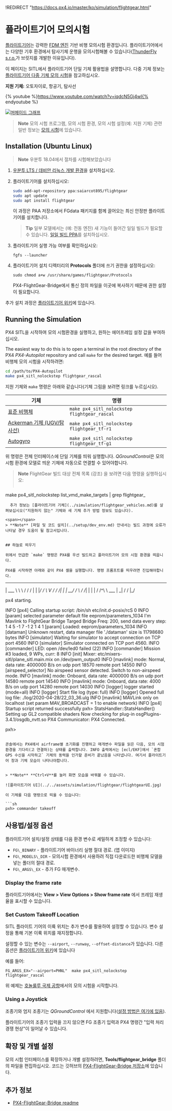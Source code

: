 !REDIRECT "https://docs.px4.io/master/ko/simulation/flightgear.html"

# 플라이트기어 모의시험

[플라이트기어](https://www.flightgear.org/)는 강력한 [FDM 엔진](http://wiki.flightgear.org/Flight_Dynamics_Model) 기반 비행 모의시험 환경입니다. 플라이트기어에서는 다양한 기후 환경에서 탐사기체 운행을 모의시험해볼 수 있습니다([ThunderFly s.r.o.](https://www.thunderfly.cz/)가 브릿지를 개발한 이유입니다).

이 페이지는 SITL에서 플라이트기어 단일 기체 활용법을 설명합니다. 다중 기체 정보는 [플라이트기어 다중 기체 모의 시험](../simulation/multi_vehicle_flightgear.md)을 참고하십시오.

**지원 기체:** 오토자이로, 항공기, 탐사선

{% youtube %}https://www.youtube.com/watch?v=iqdcN5Gj4wI{% endyoutube %}


[![머메이드 그래프 ](https://mermaid.ink/img/eyJjb2RlIjoiZ3JhcGggTFI7XG4gIEZsaWdodEdlYXIgLS0-IEZsaWdodEdlYXItQnJpZGdlO1xuICBGbGlnaHRHZWFyLUJyaWRnZSAtLT4gTUFWTGluaztcbiAgTUFWTGluayAtLT4gUFg0X1NJVEw7XG5cdCIsIm1lcm1haWQiOnsidGhlbWUiOiJkZWZhdWx0In0sInVwZGF0ZUVkaXRvciI6ZmFsc2V9)](https://mermaid-js.github.io/mermaid-live-editor/#/edit/eyJjb2RlIjoiZ3JhcGggTFI7XG4gIEZsaWdodEdlYXIgLS0-IEZsaWdodEdlYXItQnJpZGdlO1xuICBGbGlnaHRHZWFyLUJyaWRnZSAtLT4gTUFWTGluaztcbiAgTUFWTGluayAtLT4gUFg0X1NJVEw7XG5cdCIsIm1lcm1haWQiOnsidGhlbWUiOiJkZWZhdWx0In0sInVwZGF0ZUVkaXRvciI6ZmFsc2V9)


<!-- Original mermaid graph
graph LR;
  FlightGear-- >FlightGear-Bridge;
  FlightGear-Bridge-- >MAVLink;
  MAVLink-- >PX4_SITL;
-->

> **Note** 모의 시험 프로그램, 모의 시험 환경, 모의 시험 설정(예: 지원 기체) 관련 일반 정보는 [모의 시험](/simulation/README.md)에 있습니다.

<a id="installation"></a>

## Installation (Ubuntu Linux)

> **Note** 우분투 18.04에서 절차를 시험해보았습니다

1. [우분투 LTS / 데비안 리눅스 개발 환경](../setup/dev_env_linux_ubuntu.md)을 설치하십시오.
1. 플라이트기어를 설치하십시오:
   ```sh
   sudo add-apt-repository ppa:saiarcot895/flightgear
   sudo apt update
   sudo apt install flightgear
   ```
   이 과정은 PAA 저장소에서 FGdata 패키지를 함께 끌어오는 최신 안정판 플라이트기어를 설치합니다.

   > **Tip** 일부 모델에서는 (예: 전동 엔진) 새 기능이 들어간 일일 빌드가 필요할 수 있습니다. [일일 빌드 PPA](https://launchpad.net/~saiarcot895/+archive/ubuntu/flightgear-edge)를 설치하십시오.

1. 플라이트기어 실행 가능 여부를 확인하십시오:
   ```
   fgfs --launcher
   ```
1. 플라이트기어 설치 디렉터리의 **Protocols** 폴더에 쓰기 권한을 설정하십시오:
   ```
   sudo chmod a+w /usr/share/games/flightgear/Protocols
   ```
   PX4-FlightGear-Bridge에서 통신 정의 파일을 이곳에 복사하기 때문에 권한 설정이 필요합니다.

추가 설치 과정은 [플라이트기어 위키](http://wiki.flightgear.org/Howto:Install_Flightgear_from_a_PPA)에 있습니다.   

<a id="running"></a>

## Running the Simulation

PX4 SITL을 시작하여 모의 시험환경을 실행하고, 원하는 에어프레임 설정 값을 부여하십시오.

The easiest way to do this is to open a terminal in the root directory of the PX4 *PX4-Autopilot* repository and call `make` for the desired target. 예를 들어 비행체 모의 시험을 시작하려면:
```sh
cd /path/to/PX4-Autopilot
make px4_sitl_nolockstep flightgear_rascal
```

지원 기체와 `make` 명령은 아래와 같습니다(기체 그림을 보려면 링크를 누르십시오).

| 기체                                                                | 명령                                           |
| ----------------------------------------------------------------- | -------------------------------------------- |
| [표준 비행체](../simulation/flightgear_vehicles.md#standard_plane)     | `make px4_sitl_nolockstep flightgear_rascal` |
| [Ackerman 기체 (UGV/탐사선)](../simulation/flightgear_vehicles.md#ugv) | `make px4_sitl_nolockstep flightgear_tf-r1`  |
| [Autogyro](../simulation/flightgear_vehicles.md#autogyro)         | `make px4_sitl_nolockstep flightgear_tf-g1`  |

위 명령은 전체 인터페이스에 단일 기체를 띄워 실행합니다. *QGroundControl*은 모의시험 환경에 모델로 띄운 기체에 자동으로 연결할 수 있어야합니다.

> **Note** FlightGear 빌드 대상 전체 목록 (강조) 을 보려면 다음 명령을 실행하십시오: 
> 
> ```
  make px4_sitl_nolockstep list_vmd_make_targets | grep flightgear_
```
  추가 정보는 [플라이트기어 기체](../simulation/flightgear_vehicles.md)를 살펴보십시오("지원하지 않는" 기체와 새 기체 추가 방법 정보도 있습니다).

<span></span>
> **Note** [파일 및 코드 설치](../setup/dev_env.md) 안내서는 빌드 과정에 오류가 나타날 경우 도움이 될 참고서입니다.


## 하늘로 띄우기

위에서 언급한 `make` 명령은 PX4를 우선 빌드하고 플라이트기어 모의 시험 환경을 띄웁니다.

PX4를 시작하면 아래와 같이 PX4 셸을 실행합니다. 명령 프롬프트를 띄우려면 진입해야합니다.

```
______  __   __    ___
| ___ \ \ \ / /   /   |
| |_/ /  \ V /   / /| |
|  __/   /   \  / /_| |
| |     / /^\ \ \___  |
\_|     \/   \/     |_/

px4 starting.

INFO  [px4] Calling startup script: /bin/sh etc/init.d-posix/rcS 0
INFO  [param] selected parameter default file eeprom/parameters_1034
I'm Mavlink to FlightGear Bridge
Targed Bridge Freq: 200, send data every step: 1
4
  5   -1
  7   -1
  2   1
  4   1
[param] Loaded: eeprom/parameters_1034
INFO  [dataman] Unknown restart, data manager file './dataman' size is 11798680 bytes
INFO  [simulator] Waiting for simulator to accept connection on TCP port 4560
INFO  [simulator] Simulator connected on TCP port 4560.
INFO  [commander] LED: open /dev/led0 failed (22)
INFO  [commander] Mission #3 loaded, 9 WPs, curr: 8
INFO  [init] Mixer: etc/mixers-sitl/plane_sitl.main.mix on /dev/pwm_output0
INFO  [mavlink] mode: Normal, data rate: 4000000 B/s on udp port 18570 remote port 14550
INFO  [airspeed_selector] No airspeed sensor detected. Switch to non-airspeed mode.
INFO  [mavlink] mode: Onboard, data rate: 4000000 B/s on udp port 14580 remote port 14540
INFO  [mavlink] mode: Onboard, data rate: 4000 B/s on udp port 14280 remote port 14030
INFO  [logger] logger started (mode=all)
INFO  [logger] Start file log (type: full)
INFO  [logger] Opened full log file: ./log/2020-04-28/22_03_36.ulg
INFO  [mavlink] MAVLink only on localhost (set param MAV_BROADCAST = 1 to enable network)
INFO  [px4] Startup script returned successfully
pxh> StatsHandler::StatsHandler() Setting up GL2 compatible shaders
Now checking for plug-in osgPlugins-3.4.1/osgdb_nvtt.so
PX4 Communicator: PX4 Connected.

pxh>
```

콘솔에서는 PX4에서 airframe별 초기화를 진행하고 매개변수 파일을 읽은 다음, 모의 시험 환경을 기다리(고 연결하)는 상태를 출력합니다. INFO 출력에서는 [ecl/EKF]에서 `혼합 GPS 수신을 시작하고` 기체의 동력을 인가할 준비가 끝났음을 나타냅니다. 여기서 플라이트기어 창과 기체 모습이 나타나야합니다.


> **Note** **Ctrl+V**를 눌러 화면 모습을 바꿔볼 수 있습니다.

![플라이트기어 UI](../../assets/simulation/flightgear/flightgearUI.jpg)

이 기체를 다음 명령으로 띄울 수 있습니다:

```sh
pxh> commander takeoff
```

## 사용법/설정 옵션

플라이트기어 설치/설정 상태를 다음 환경 변수로 세밀하게 조정할 수 있습니다:

- `FG\_BINARY` - 플라이트기어 바이너리 실행 절대 경로. (앱 이미지)
- `FG\_MODELS\_DIR` - 모의시험 환경에서 사용하려 직접 다운로드한 비행체 모델을 넣는 폴더의 절대 경로.
- `FG\_ARGS\_EX` - 추가 FG 매개변수.

<a id="frame_rate"></a>

### Display the frame rate

플라이트기어에서는 **View > View Options > Show frame rate** 에서 프레임 재생율을 표시할 수 있습니다.

<a id="custom_takeoff_location"></a>

### Set Custom Takeoff Location

SITL 플라이트 기어의 이륙 위치는 추가 변수를 활용하여 설정할 수 있습니다. 변수 설정을 통해 기본 이륙 위치를 재지정합니다.

설정할 수 있는 변수는 `--airport`, `--runway`, `--offset-distance`가 있습니다. 다른 옵션은 [플라이트기어 위키](http://wiki.flightgear.org/Command_line_options#Initial_Position_and_Orientation)에 있습니다

예를 들어:
```
FG_ARGS_EX="--airport=PHNL"  make px4_sitl_nolockstep flightgear_rascal
```

위 예제는 [호놀룰루 국제 공항](http://wiki.flightgear.org/Suggested_airports)에서의 모의 시험을 시작합니다.

<a id="joystick"></a>

### Using a Joystick

조종기와 엄지 조종기는 *QGroundControl* 에서 지원합니다([설정 방법은 여기에 있음](../simulation/README.md#joystickgamepad-integration)).

플라이트기어의 조종기 입력을 끄지 않으면 FG 조종기 입력과 PX4 명령간 "입력 처리 경쟁 현상"이 일어날 수 있습니다.


## 확장 및 개별 설정

모의 시험 인터페이스를 확장하거나 개별 설정하려면,   **Tools/flightgear_bridge** 폴더의 파일을 편집하십시오. 코드는 깃허브의 [PX4-FlightGear-Bridge 저장소](https://github.com/ThunderFly-aerospace/PX4-FlightGear-Bridge)에 있습니다.


## 추가 정보

* [PX4-FlightGear-Bridge readme](https://github.com/ThunderFly-aerospace/PX4-FlightGear-Bridge)
